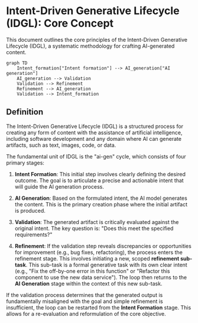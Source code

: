 # Intent-Driven Generative Lifecycle (IDGL): Core Concept

This document outlines the core principles of the Intent-Driven Generative Lifecycle (IDGL), a systematic methodology for crafting AI-generated content.

```mermaid
graph TD
    Intent_formation["Intent formation"] --> AI_generation["AI generation"]
    AI_generation --> Validation
    Validation --> Refinement
    Refinement --> AI_generation
    Validation --> Intent_formation
```

## Definition

The Intent-Driven Generative Lifecycle (IDGL) is a structured process for creating any form of content with the assistance of artificial intelligence, including software development and any domain where AI can generate artifacts, such as text, images, code, or data.

The fundamental unit of IDGL is the "ai-gen" cycle, which consists of four primary stages:

1.  **Intent Formation**: This initial step involves clearly defining the desired outcome. The goal is to articulate a precise and actionable intent that will guide the AI generation process.

2.  **AI Generation**: Based on the formulated intent, the AI model generates the content. This is the primary creation phase where the initial artifact is produced.

3.  **Validation**: The generated artifact is critically evaluated against the original intent. The key question is: "Does this meet the specified requirements?"

4.  **Refinement**: If the validation step reveals discrepancies or opportunities for improvement (e.g., bug fixes, refactoring), the process enters the refinement stage. This involves initiating a new, scoped **refinement sub-task**. This sub-task is a formal generative task with its own clear intent (e.g., "Fix the off-by-one error in this function" or "Refactor this component to use the new data service"). The loop then returns to the **AI Generation** stage within the context of this new sub-task.

If the validation process determines that the generated output is fundamentally misaligned with the goal and simple refinement is insufficient, the loop can be restarted from the **Intent Formation** stage. This allows for a re-evaluation and reformulation of the core objective. 